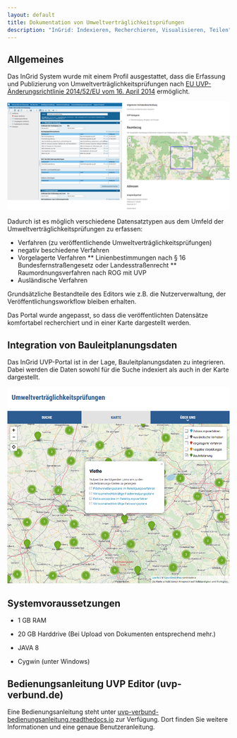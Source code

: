```yaml
---
layout: default
title: Dokumentation von Umweltverträglichkeitsprüfungen
description: "InGrid: Indexieren, Recherchieren, Visualisieren, Teilen"
---
```



## Allgemeines

Das InGrid System wurde mit einem Profil ausgestattet, dass die Erfassung und Publizierung von Umweltverträglichkeitsprüfungen nach [EU UVP-Änderungsrichtlinie 2014/52/EU vom 16. April 2014](http://eur-lex.europa.eu/legal-content/DE/TXT/PDF/?uri=OJ:JOL_2014_124_R_0001&from=DE) ermöglicht.

![UVP Profil InGrid Editor / Darstellung Portal](../images/uvp_profil.png "UVP Profil InGrid Editor / Darstellung Portal")

Dadurch ist es möglich verschiedene Datensatztypen aus dem Umfeld der Umweltverträglichkeitsprüfungen zu erfassen:

* Verfahren (zu veröffentlichende Umweltverträglichkeitsprüfungen)
* negativ beschiedene Verfahren
* Vorgelagerte Verfahren
** Linienbestimmungen nach § 16 Bundesfernstraßengesetz oder Landesstraßenrecht
** Raumordnungsverfahren nach ROG mit UVP
* Ausländische Verfahren

Grundsätzliche Bestandteile des Editors wie z.B. die Nutzerverwaltung, der Veröffentlichungsworkflow bleiben erhalten.

Das Portal wurde angepasst, so dass die veröffentlichten Datensätze komfortabel recherchiert und in einer Karte dargestellt werden.

## Integration von Bauleitplanungsdaten

Das InGrid UVP-Portal ist in der Lage, Bauleitplanungsdaten zu integrieren. Dabei werden die Daten sowohl für die Suche indexiert als auch in der Karte dargestellt.

![Darstellung von BLP Daten in der Kartenansicht](../images/blp_daten.png "Darstellung von BLP Daten in der Kartenansicht")

## Systemvoraussetzungen

* 1 GB RAM
* 20 GB Harddrive (Bei Upload von Dokumenten entsprechend mehr.)

* JAVA 8
* Cygwin (unter Windows)


## Bedienungsanleitung UVP Editor (uvp-verbund.de)

Eine Bedienungsanleitung steht unter [uvp-verbund-bedienungsanleitung.readthedocs.io](https://uvp-verbund-bedienungsanleitung.readthedocs.io/de/latest/) zur Verfügung. Dort finden Sie weitere Informationen und eine genaue Benutzeranleitung.

